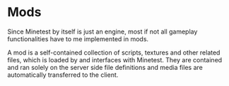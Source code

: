 # Mods
Since Minetest by itself is just an engine, most if not all gameplay functionalities have to me implemented in mods.

A mod is a self-contained collection of scripts, textures and other related files, which is loaded by and interfaces with Minetest. They are contained and ran solely on the server side file definitions and media files are automatically transferred to the client.
